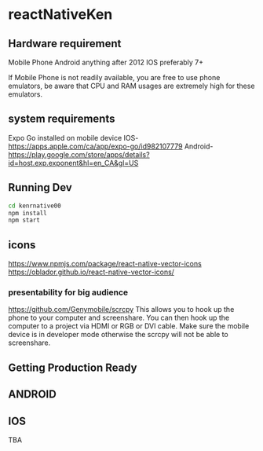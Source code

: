 # reactNativeKen

## Hardware requirement
Mobile Phone
    Android anything after 2012
    IOS preferably 7+

If Mobile Phone is not readily available, 
you are free to use phone emulators, be aware that 
CPU and RAM usages are extremely high for these emulators. 

## system requirements
Expo Go installed on mobile device
    IOS- https://apps.apple.com/ca/app/expo-go/id982107779
    Android- https://play.google.com/store/apps/details?id=host.exp.exponent&hl=en_CA&gl=US

## Running Dev

``` bash
cd kenrnative00 
npm install
npm start
``` 

## icons
https://www.npmjs.com/package/react-native-vector-icons
https://oblador.github.io/react-native-vector-icons/



### presentability for big audience
https://github.com/Genymobile/scrcpy
This allows you to hook up the phone to your computer and screenshare.
You can then hook up the computer to a project via HDMI or RGB or DVI cable. 
Make sure the mobile device is in developer mode otherwise the scrcpy will not be able to screenshare.

## Getting Production Ready

## ANDROID


##  IOS
TBA

